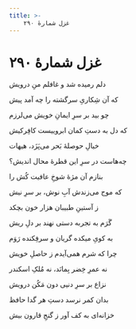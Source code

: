 ```yaml
---
title: >-
    غزل شمارهٔ ۲۹۰
---
```

# غزل شمارهٔ ۲۹۰

<div class="b" id="bn1"><div class="m1"><p>دلم رمیده شد و غافلم منِ درویش</p></div>
<div class="m2"><p>که آن شِکاریِ سرگشته را چه آمد پیش</p></div></div>
<div class="b" id="bn2"><div class="m1"><p>چو بید بر سرِ ایمانِ خویش می‌لرزم</p></div>
<div class="m2"><p>که دل به دستِ کمان ابروییست کافِرکیش</p></div></div>
<div class="b" id="bn3"><div class="m1"><p>خیالِ حوصلهٔ بَحر می‌پَزَد، هیهات</p></div>
<div class="m2"><p>چه‌هاست در سرِ این قطرهٔ محال اندیش؟</p></div></div>
<div class="b" id="bn4"><div class="m1"><p>بنازم آن مژهٔ شوخِ عافیت کُش را</p></div>
<div class="m2"><p>که موج می‌زندش آبِ نوش، بر سرِ نیش</p></div></div>
<div class="b" id="bn5"><div class="m1"><p>ز آستینِ طبیبان هزار خون بچکد</p></div>
<div class="m2"><p>گَرَم به تجربه دستی نهند بر دلِ ریش</p></div></div>
<div class="b" id="bn6"><div class="m1"><p>به کویِ میکده گریان و سرفِکنده رَوَم</p></div>
<div class="m2"><p>چرا که شرم همی‌آیدم ز حاصلِ خویش</p></div></div>
<div class="b" id="bn7"><div class="m1"><p>نه عمرِ خِضر بِمانَد، نه مُلکِ اسکندر</p></div>
<div class="m2"><p>نزاع بر سرِ دنیی دون مَکُن درویش</p></div></div>
<div class="b" id="bn8"><div class="m1"><p>بدان کمر نرسد دستِ هر گدا حافظ</p></div>
<div class="m2"><p>خزانه‌ای به کف آور ز گنجِ قارون بیش</p></div></div>